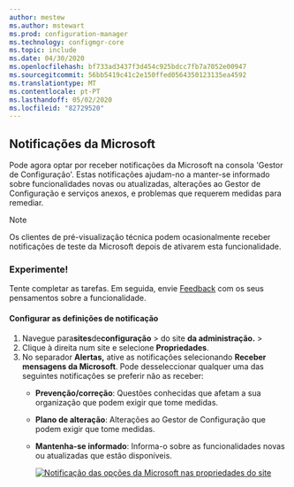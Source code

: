 ```yaml
---
author: mestew
ms.author: mstewart
ms.prod: configuration-manager
ms.technology: configmgr-core
ms.topic: include
ms.date: 04/30/2020
ms.openlocfilehash: bf733ad3437f3d454c925bdcc7fb7a7052e00947
ms.sourcegitcommit: 56bb5419c41c2e150ffed0564350123135ea4592
ms.translationtype: MT
ms.contentlocale: pt-PT
ms.lasthandoff: 05/02/2020
ms.locfileid: "82729520"
---
```

## <a name="notifications-from-microsoft"></a>Notificações da Microsoft
<!--3953121-->
Pode agora optar por receber notificações da Microsoft na consola 'Gestor de Configuração'. Estas notificações ajudam-no a manter-se informado sobre funcionalidades novas ou atualizadas, alterações ao Gestor de Configuração e serviços anexos, e problemas que requerem medidas para remediar.

> [!Note]
> Os clientes de pré-visualização técnica podem ocasionalmente receber notificações de teste da Microsoft depois de ativarem esta funcionalidade.

### <a name="try-it-out"></a>Experimente!

Tente completar as tarefas. Em seguida, envie [Feedback](../../technical-preview-2003.md#bkmk_feedback) com os seus pensamentos sobre a funcionalidade.

#### <a name="configure-notification-settings"></a>Configurar as definições de notificação

1. Navegue para**sites**de**configuração** > do site **da administração.** > 
1. Clique à direita num site e selecione **Propriedades**.
1. No separador **Alertas,** ative as notificações selecionando **Receber mensagens da Microsoft**. Pode desseleccionar qualquer uma das seguintes notificações se preferir não as receber:  
   - **Prevenção/correção**: Questões conhecidas que afetam a sua organização que podem exigir que tome medidas.
   - **Plano de alteração**: Alterações ao Gestor de Configuração que podem exigir que tome medidas.
   - **Mantenha-se informado**: Informa-o sobre as funcionalidades novas ou atualizadas que estão disponíveis.

     [![Notificação das opções da Microsoft nas propriedades do site](../../media/3953121-microsoft-notifications.png)](../../media/3953121-microsoft-notifications.png#lightbox)
